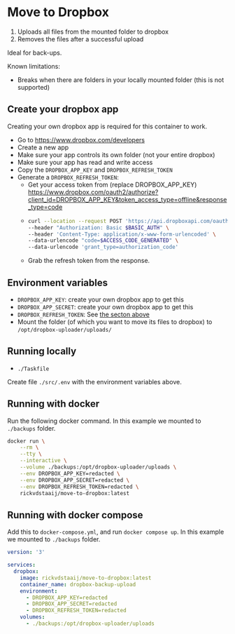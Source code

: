# Move to Dropbox

1) Uploads all files from the mounted folder to dropbox
2) Removes the files after a successful upload

Ideal for back-ups.

Known limitations:

- Breaks when there are folders in your locally mounted folder (this is not supported)

## Create your dropbox app

Creating your own dropbox app is required for this container to work.

- Go to https://www.dropbox.com/developers
- Create a new app
- Make sure your app controls its own folder (not your entire dropbox)
- Make sure your app has read and write access
- Copy the `DROPBOX_APP_KEY` and `DROPBOX_REFRESH_TOKEN`
- Generate a `DROPBOX_REFRESH_TOKEN`:
    - Get your access token from (replace DROPBOX_APP_KEY)
    https://www.dropbox.com/oauth2/authorize?client_id=DROPBOX_APP_KEY&token_access_type=offline&response_type=code
    - ```bash
      curl --location --request POST 'https://api.dropboxapi.com/oauth2/token' \
      --header "Authorization: Basic $BASIC_AUTH" \
      --header 'Content-Type: application/x-www-form-urlencoded' \
      --data-urlencode "code=$ACCESS_CODE_GENERATED" \
      --data-urlencode 'grant_type=authorization_code'
      ```
    - Grab the refresh token from the response.

## Environment variables

- `DROPBOX_APP_KEY`: create your own dropbox app to get this
- `DROPBOX_APP_SECRET`: create your own dropbox app to get this
- `DROPBOX_REFRESH_TOKEN`: See [the secton above](#create-your-dropbox-app)
- Mount the folder (of which you want to move its files to dropbox) to `/opt/dropbox-uploader/uploads/`

## Running locally

- `./Taskfile`

Create file `./src/.env` with the environment variables above.

## Running with docker

Run the following docker command. In this example we mounted to `./backups` folder.

```bash
docker run \
    --rm \
    --tty \
    --interactive \
    --volume ./backups:/opt/dropbox-uploader/uploads \
    --env DROPBOX_APP_KEY=redacted \
    --env DROPBOX_APP_SECRET=redacted \
    --env DROPBOX_REFRESH_TOKEN=redacted \
    rickvdstaaij/move-to-dropbox:latest
```

## Running with docker compose

Add this to `docker-compose.yml`, and run `docker compose up`. In this example we mounted to `./backups` folder.

```yml
version: '3'

services:
  dropbox:
    image: rickvdstaaij/move-to-dropbox:latest
    container_name: dropbox-backup-upload
    environment:
      - DROPBOX_APP_KEY=redacted
      - DROPBOX_APP_SECRET=redacted
      - DROPBOX_REFRESH_TOKEN=redacted
    volumes:
      - ./backups:/opt/dropbox-uploader/uploads
```
